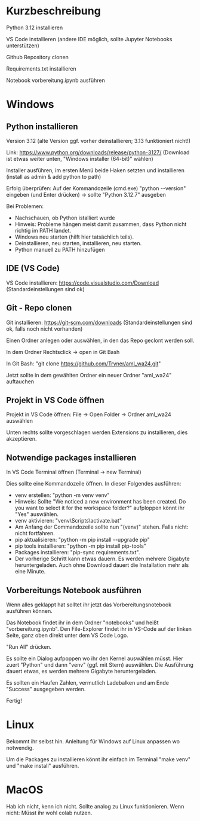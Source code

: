 # Kurzbeschreibung

Python 3.12 installieren

VS Code installieren (andere IDE möglich, sollte Jupyter Notebooks unterstützen)

Github Repository clonen

Requirements.txt installieren

Notebook vorbereitung.ipynb ausführen

# Windows
## Python installieren
Version 3.12 (alte Version ggf. vorher deinstallieren; 3.13 funktioniert nicht!)

Link: https://www.python.org/downloads/release/python-3127/ (Download ist etwas weiter unten, "Windows installer (64-bit)" wählen)

Installer ausführen, im ersten Menü beide Haken setzten und installieren (install as admin & add python to path)

Erfolg überprüfen: Auf der Kommandozeile (cmd.exe) "python --version" eingeben (und Enter drücken) -> sollte "Python 3.12.7" ausgeben

Bei Problemen:
- Nachschauen, ob Python istalliert wurde
- Hinweis: Probleme hängen meist damit zusammen, dass Python nicht richtig im PATH landet.
- Windows neu starten (hilft hier tatsächlich teils).
- Deinstallieren, neu starten, installieren, neu starten.
- Python manuell zu PATH hinzufügen

## IDE (VS Code)
VS Code installieren: https://code.visualstudio.com/Download (Standardeinstellungen sind ok)

## Git - Repo clonen
Git installieren: https://git-scm.com/downloads (Standardeinstellungen sind ok, falls noch nicht vorhanden)

Einen Ordner anlegen oder auswählen, in den das Repo geclont werden soll.

In dem Ordner Rechtsclick -> open in Git Bash

In Git Bash: "git clone https://github.com/Tryner/aml_wa24.git"

Jetzt sollte in dem gewählten Ordner ein neuer Ordner "aml_wa24" auftauchen

## Projekt in VS Code öffnen

Projekt in VS Code öffnen: File -> Open Folder -> Ordner aml_wa24 auswählen

Unten rechts sollte vorgeschlagen werden Extensions zu installieren, dies akzeptieren.

## Notwendige packages installieren
In VS Code Terminal öffnen (Terminal -> new Terminal)

Dies sollte eine Kommandozeile öffnen. In dieser Folgendes ausführen:
- venv erstellen: "python -m venv venv"
- Hinweis: Sollte "We noticed a new environment has been created. Do you want to select it for the workspace folder?" aufploppen könnt ihr "Yes" auswählen.
- venv aktivieren: "venv\Scripts\activate.bat"
- Am Anfang der Commandozeile sollte nun "(venv)" stehen. Falls nicht: nicht fortfahren.
- pip aktualisieren: "python -m pip install --upgrade pip"
- pip tools installieren: "python -m pip install pip-tools"
- Packages installieren: "pip-sync requirements.txt". 
- Der vorherige Schritt kann etwas dauern. Es werden mehrere Gigabyte heruntergeladen. Auch ohne Download dauert die Installation mehr als eine Minute. 

## Vorbereitungs Notebook ausführen
Wenn alles geklappt hat solltet ihr jetzt das Vorbereitungsnotebook ausführen können.

Das Notebook findet ihr in dem Ordner "notebooks" und heißt "vorbereitung.ipynb". Den File-Explorer findet ihr in VS-Code auf der linken Seite, ganz oben direkt unter dem VS Code Logo.

"Run All" drücken.

Es sollte ein Dialog aufpoppen wo ihr den Kernel auswählen müsst. Hier zuert "Python" und dann "venv" (ggf. mit Stern) auswählen. Die Ausführung dauert etwas, es werden mehrere Gigabyte heruntergeladen.

Es sollten ein Haufen Zahlen, vermutlich Ladebalken und am Ende "Success" ausgegeben werden.

Fertig!

# Linux
Bekommt ihr selbst hin. Anleitung für Windows auf Linux anpassen wo notwendig.

Um die Packages zu installieren könnt ihr einfach im Terminal "make venv" und "make install" ausführen.

# MacOS
Hab ich nicht, kenn ich nicht. Sollte analog zu Linux funktionieren. Wenn nicht: Müsst ihr wohl colab nutzen.
